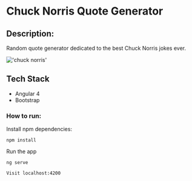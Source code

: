 # Chuck Norris Quote Generator

## Description: 
Random quote generator dedicated to the best Chuck Norris jokes ever.

!['chuck norris'](/src/assets/logo.jpg)


## Tech Stack
* Angular 4
* Bootstrap

### How to run:
Install npm dependencies:
```
npm install
```
Run the app 
```
ng serve

Visit localhost:4200
